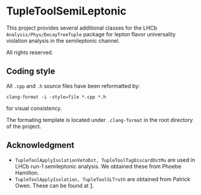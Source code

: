 # TupleToolSemiLeptonic
This project provides several additional classes for the LHCb
`Analysis/Phys/DecayTreeTuple` package for lepton flavor universality violation
analysis in the semileptonic channel.

All rights reserved.


## Coding style
All `.cpp` and `.h` source files have been reformatted by:
```
clang-format -i -style=file *.cpp *.h
```
for visual consistency.

The formating template is located under `.clang-format` in the root directory
of the project.


## Acknowledgment
* `TupleToolApplyIsolationVetoDst, TupleToolTagDiscardDstMu` are used in LHCb
  run-1 semileptonic analysis. We obtained these from Phoebe Hamilton.
* `TupleToolApplyIsolation, TupleToolSLTruth`  are obtained from Patrick Owen.
  These can be found at [1].


[1]: https://gitlab.cern.ch/lhcb-slb/B02DplusTauNu/tree/master/tuple_production/tuple_tools_src
